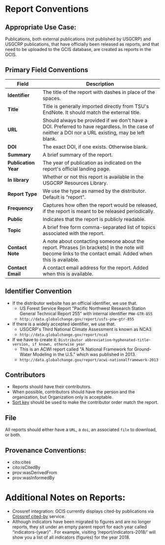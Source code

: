 # Report Conventions

## Appropriate Use Case: 
Publications, both external publications (not published by USGCRP) and USGCRP publications, that have officially been released as reports, and that need to be uploaded to the GCIS database, are created as reports in the GCIS.
## Primary Field Conventions

| Field | Description |
|-------|------------- |
|**Identifier**|The title of the report with dashes in place of the spaces.|
|**Title**|Title is generally imported directly from TSU's EndNote. It should match the external title.|
|**URL**|Should always be provided if we don't have a DOI. Preferred to have regardless. In the case of neither a DOI nor a URL existing, may be left blank.|
|**DOI**|The exact DOI, if one exists. Otherwise blank.|
|**Summary**|A brief summary of the report.|
|**Publication Year**|The year of publication as indicated on the report's official landing page.|
|**In library**|Whether or not this report is available in the USGCRP Resources Library.|
|**Report Type**|We use the type as named by the distributor. Default is “report”.|
|**Frequency**|Captures how often the report would be released, if the report is meant to be released periodically.|
|**Public**|Indicates that the report is publicly readable.|
|**Topic**|A brief free form comma-separated list of topics associated with the report.|
|**Contact Note**|A note about contacting someone about the report. Phrases [in brackets] in the note will become links to the contact email. Added when this is available.|
|**Contact Email**|A contact email address for the report. Added when this is available.|

## Identifier Convention

 - If the distributor website has an official identifier, we use that.  
   - US Forest Service Report "Pacific Northwest Research Station General Technical Report 255" with internal identifier `PNW-GTR-855`
   - `http://data.globalchange.gov/report/usfs-pnw-gtr-855` 
 - If there is a widely accepted identifier, we use that.  
   - USGCRP's Third National Climate Assessment is known as NCA3
   - `http://data.globalchange.gov/report/nca3`
 - If we have to create it: `Distributor abbreviation`-`hyphenated-title`-`version, if known, otherwise year`
   - This is an ACWI report called "A National Framework for Ground-Water Modeling in the U.S." which was published in 2013.
   - `http://data.globalchange.gov/report/acwi-nationalframework-2013` 


## Contributors

- Reports should have their contributors.  
- When possible, contributors should have the person and the organization, but Organization only is acceptable.  
- [Sort key](https://github.com/USGCRP/gcis-conventions/blob/master/gcis_resources/Defaults.md#sort-key) should be used to make the contributor order match the report.

## File

All reports should either have a `URL`, a `doi`, an associated `file` to download, or both.

## Provenance Conventions:
- cito:cites
- cito:isCitedBy
- prov:wasDerivedFrom
- prov:wasInformedBy

# Additional Notes on Reports:
- Crossref integration: GCIS currently displays cited-by publications via [Crossref cited-by](https://www.crossref.org/services/cited-by/) service.
- Although indicators have been migrated to figures and are no longer reports, they sit under an empty parent report for each year called “indicators-{year}” . For example, visiting ‘/report/indicators-2018/’ will show you a list of all indicators (figures) for the year 2018.







             

